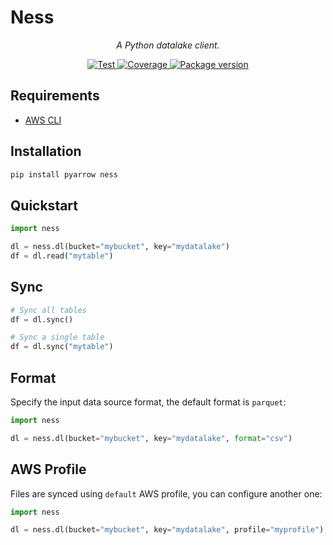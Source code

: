 # Ness

<p align="center">
    <em>A Python datalake client.</em>
</p>
<p align="center">
    <a href="https://github.com/postpayio/ness/actions">
        <img src="https://github.com/postpayio/ness/actions/workflows/test-suite.yml/badge.svg" alt="Test">
    </a>
    <a href="https://codecov.io/gh/postpayio/ness">
        <img src="https://img.shields.io/codecov/c/github/postpayio/ness?color=%2334D058" alt="Coverage">
    </a>
    <a href="https://pypi.org/project/ness">
        <img src="https://img.shields.io/pypi/v/ness" alt="Package version">
    </a>
</p>

## Requirements

- [AWS CLI](https://docs.aws.amazon.com/cli/latest/userguide/getting-started-install.html)

## Installation

```sh
pip install pyarrow ness
```

## Quickstart

```py
import ness

dl = ness.dl(bucket="mybucket", key="mydatalake")
df = dl.read("mytable")
```

## Sync

```py
# Sync all tables
df = dl.sync()

# Sync a single table
df = dl.sync("mytable")
```

## Format

Specify the input data source format, the default format is `parquet`:

```py
import ness

dl = ness.dl(bucket="mybucket", key="mydatalake", format="csv")
```

## AWS Profile

Files are synced using `default` AWS profile, you can configure another one:

```py
import ness

dl = ness.dl(bucket="mybucket", key="mydatalake", profile="myprofile")
